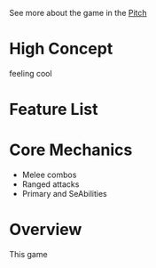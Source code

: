 See more about the game in the [Pitch](<./Pitch.md>)

# High Concept
feeling cool

# Feature List

# Core Mechanics

- Melee combos
- Ranged attacks
- Primary and SeAbilities

# Overview

This game
